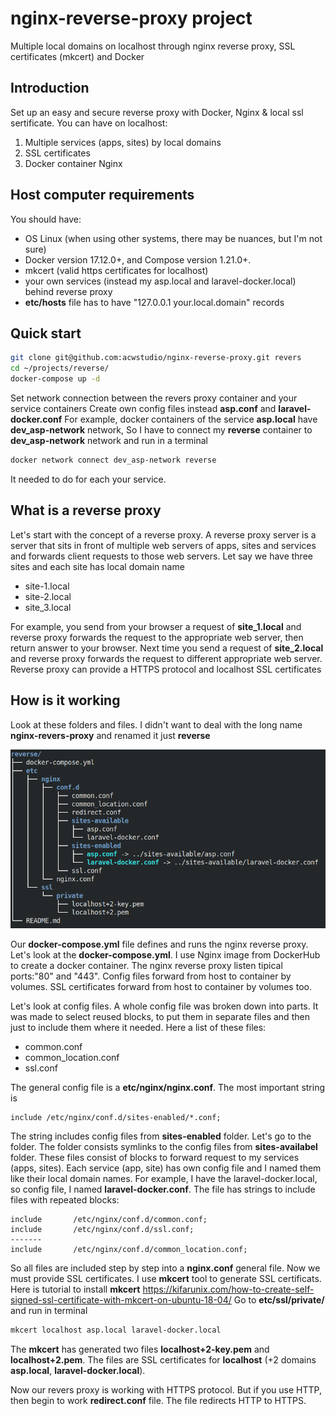 # nginx-reverse-proxy project
Multiple local domains on localhost through nginx reverse proxy, SSL certificates (mkcert) and Docker
## Introduction
Set up an easy and secure reverse proxy with Docker, Nginx & local ssl sertificate.
You can have on localhost:
1. Multiple services (apps, sites) by local domains
2. SSL certificates 
3. Docker container Nginx
## Host computer requirements
You should have:
- OS Linux (when using other systems, there may be nuances, but I'm not sure)
- Docker version 17.12.0+, and Compose version 1.21.0+.
- mkcert (valid https certificates for localhost)
- your own services (instead my asp.local and laravel-docker.local) behind reverse proxy
- **etc/hosts** file has to have "127.0.0.1  your.local.domain" records
## Quick start
```bash
git clone git@github.com:acwstudio/nginx-reverse-proxy.git revers
cd ~/projects/reverse/
docker-compose up -d
```
Set network connection between the revers proxy container and your service containers
Create own config files instead **asp.conf** and **laravel-docker.conf**
For example, docker containers of the service **asp.local** have **dev_asp-network** network, 
So I have to connect my **reverse** container to **dev_asp-network** network and run in a terminal
```bash
docker network connect dev_asp-network reverse
```
It needed to do for each your service.
## What is a reverse proxy
Let's start with the concept of a reverse proxy. A reverse proxy server is a server that sits in front 
of multiple web servers of apps, sites and services and forwards client requests to those web servers. Let say
we have three sites and each site has local domain name 
- site-1.local 
- site-2.local 
- site_3.local

For example, you send from your browser a request of **site_1.local** and reverse proxy forwards the request to 
the appropriate web server, then return answer to your browser. Next time you send a request of 
**site_2.local** and reverse proxy forwards the request to different appropriate web server. Reverse proxy can 
provide a HTTPS protocol and localhost SSL certificates

## How is it working
Look at these folders and files. I didn't want to deal with the long name **nginx-revers-proxy** and renamed it 
just **reverse**

![revers](https://github.com/acwstudio/nginx-reverse-proxy/blob/master/nginx-reverse-proxy.png?raw=true)

Our **docker-compose.yml** file defines and runs the nginx reverse proxy. Let's look at the 
**docker-compose.yml**. I use Nginx image from DockerHub to create a docker container. The nginx reverse proxy
listen tipical ports:"80" and "443". Config files forward from host to container by volumes. SSL certificates 
forward from host to container by volumes too.

Let's look at config files. A whole config file was broken down into parts. It was made to select reused 
blocks, to put them in separate files and then just to include them where it needed. Here a list of these 
files:

- common.conf
- common_location.conf
- ssl.conf

The general config file is a **etc/nginx/nginx.conf**. The most important string is 
```nginx
include /etc/nginx/conf.d/sites-enabled/*.conf;
```
The string includes config files from **sites-enabled** folder. Let's go to the folder. The folder consists
symlinks to the config files from **sites-availabel** folder. These files consist of blocks to forward request 
to my services (apps, sites). Each service (app, site) has own config file and I named them like their local 
domain names. For example, I have the laravel-docker.local, so config file, I named **laravel-docker.conf**.
The file has strings to include files with repeated blocks:
```nginx
include       /etc/nginx/conf.d/common.conf;
include       /etc/nginx/conf.d/ssl.conf;
-------
include       /etc/nginx/conf.d/common_location.conf;
``` 
So all files are included step by step into a **nginx.conf** general file. Now we must provide SSL certificates.
I use **mkcert** tool to generate SSL certificats. Here is tutorial to install **mkcert** 
https://kifarunix.com/how-to-create-self-signed-ssl-certificate-with-mkcert-on-ubuntu-18-04/
Go to **etc/ssl/private/** and run in terminal
```bash
mkcert localhost asp.local laravel-docker.local
```
The **mkcert** has generated two files **localhost+2-key.pem** and **localhost+2.pem**. The files are SSL 
certificates for **localhost** (+2 domains **asp.local**, **laravel-docker.local**).

Now our revers proxy is working with HTTPS protocol. But if you use HTTP, then begin to work **redirect.conf** 
file. The file redirects HTTP to HTTPS.

